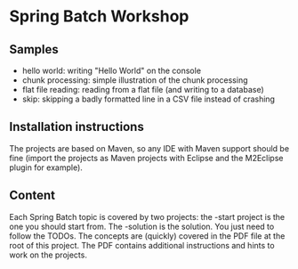 Spring Batch Workshop
=====================

Samples
-------
* hello world: writing "Hello World" on the console
* chunk processing: simple illustration of the chunk processing
* flat file reading: reading from a flat file (and writing to a database)
* skip: skipping a badly formatted line in a CSV file instead of crashing

Installation instructions
-------------------------

The projects are based on Maven, so any IDE with Maven support should be fine
(import the projects as Maven projects with Eclipse and the M2Eclipse plugin for
example).

Content
-------

Each Spring Batch topic is covered by two projects: the -start project is
the one you should start from. The -solution is the solution. You just need
to follow the TODOs. The concepts are (quickly) covered in the PDF file
at the root of this project. The PDF contains additional instructions and hints to
work on the projects.